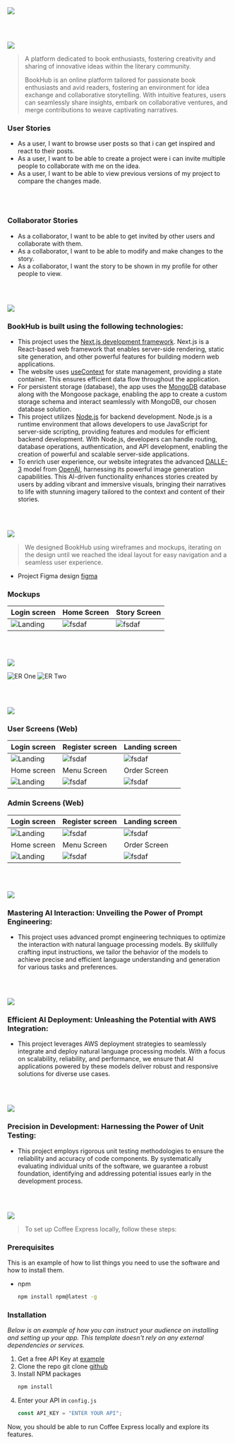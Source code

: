 <img src="./readme/title1.svg"/>

<br><br>

<!-- project philosophy -->
<img src="./readme/title2.svg"/>

> A platform dedicated to book enthusiasts, fostering creativity and sharing of innovative ideas within the literary community.
>
> BookHub is an online platform tailored for passionate book enthusiasts and avid readers, fostering an environment for idea exchange and collaborative storytelling. With intuitive features, users can seamlessly share insights, embark on collaborative ventures, and merge contributions to weave captivating narratives.

### User Stories

- As a user, I want to browse user posts so that i can get inspired and react to their posts.
- As a user, I want to be able to create a project were i can invite multiple people to collaborate with me on the idea.
- As a user, I want to be able to view previous versions of my project to compare the changes made.

<br><br>

### Collaborator Stories

- As a collaborator, I want to be able to get invited by other users and collaborate with them.
- As a collaborator, I want to be able to modify and make changes to the story.
- As a collaborator, I want the story to be shown in my profile for other people to view.

<br><br>

<!-- Tech stack -->
<img src="./readme/title3.svg"/>

### BookHub is built using the following technologies:

- This project uses the [Next.js development framework](https://nextjs.org/docs). Next.js is a React-based web framework that enables server-side rendering, static site generation, and other powerful features for building modern web applications.
- The website uses [useContext](https://vercel.com/guides/react-context-state-management-nextjs) for state management, providing a state container. This ensures efficient data flow throughout the application.
- For persistent storage (database), the app uses the [MongoDB](https://www.mongodb.com/) database along with the Mongoose package, enabling the app to create a custom storage schema and interact seamlessly with MongoDB, our chosen database solution.
- This project utilizes [Node.js](https://nodejs.org/en) for backend development. Node.js is a runtime environment that allows developers to use JavaScript for server-side scripting, providing features and modules for efficient backend development. With Node.js, developers can handle routing, database operations, authentication, and API development, enabling the creation of powerful and scalable server-side applications.
- To enrich user experience, our website integrates the advanced [DALLE-3](https://openai.com/index/dall-e-3/) model from [OpenAI](https://openai.com/), harnessing its powerful image generation capabilities. This AI-driven functionality enhances stories created by users by adding vibrant and immersive visuals, bringing their narratives to life with stunning imagery tailored to the context and content of their stories.

<br><br>

<!-- UI UX -->
<img src="./readme/title4.svg"/>

> We designed BookHub using wireframes and mockups, iterating on the design until we reached the ideal layout for easy navigation and a seamless user experience.

- Project Figma design [figma](https://www.figma.com/design/inyI49RPNgglFLyEqnxoP4/BookHub?node-id=0%3A1&t=eT7vAyPtI8hTCaXL-1)

### Mockups

| Login screen                              | Home Screen                               | Story Screen                           |
| ----------------------------------------- | ----------------------------------------- | -------------------------------------- |
| ![Landing](<./readme/Signin(Mockup).png>) | ![fsdaf](<./readme/HomePage(Mockup).png>) | ![fsdaf](<./readme/Story(Mockup).png>) |

<br><br>

<!-- Database Design -->
<img src="./readme/title5.svg"/>

![ER One](./readme/ERone.png) ![ER Two](./readme/ERtwo.png)

<br><br>

<!-- Implementation -->
<img src="./readme/title6.svg"/>

### User Screens (Web)

| Login screen                              | Register screen                         | Landing screen                          |
| ----------------------------------------- | --------------------------------------- | --------------------------------------- |
| ![Landing](https://placehold.co/900x1600) | ![fsdaf](./readme/SignUp.gif)           | ![fsdaf](https://placehold.co/900x1600) |
| Home screen                               | Menu Screen                             | Order Screen                            |
| ![Landing](https://placehold.co/900x1600) | ![fsdaf](https://placehold.co/900x1600) | ![fsdaf](https://placehold.co/900x1600) |

### Admin Screens (Web)

| Login screen                            | Register screen                       | Landing screen                        |
| --------------------------------------- | ------------------------------------- | ------------------------------------- |
| ![Landing](./readme/demo/1440x1024.png) | ![fsdaf](./readme/demo/1440x1024.png) | ![fsdaf](./readme/demo/1440x1024.png) |
| Home screen                             | Menu Screen                           | Order Screen                          |
| ![Landing](./readme/demo/1440x1024.png) | ![fsdaf](./readme/demo/1440x1024.png) | ![fsdaf](./readme/demo/1440x1024.png) |

<br><br>

<!-- Prompt Engineering -->
<img src="./readme/title7.svg"/>

### Mastering AI Interaction: Unveiling the Power of Prompt Engineering:

- This project uses advanced prompt engineering techniques to optimize the interaction with natural language processing models. By skillfully crafting input instructions, we tailor the behavior of the models to achieve precise and efficient language understanding and generation for various tasks and preferences.

<br><br>

<!-- AWS Deployment -->
<img src="./readme/title8.svg"/>

### Efficient AI Deployment: Unleashing the Potential with AWS Integration:

- This project leverages AWS deployment strategies to seamlessly integrate and deploy natural language processing models. With a focus on scalability, reliability, and performance, we ensure that AI applications powered by these models deliver robust and responsive solutions for diverse use cases.

<br><br>

<!-- Unit Testing -->
<img src="./readme/title9.svg"/>

### Precision in Development: Harnessing the Power of Unit Testing:

- This project employs rigorous unit testing methodologies to ensure the reliability and accuracy of code components. By systematically evaluating individual units of the software, we guarantee a robust foundation, identifying and addressing potential issues early in the development process.

<br><br>

<!-- How to run -->
<img src="./readme/title10.svg"/>

> To set up Coffee Express locally, follow these steps:

### Prerequisites

This is an example of how to list things you need to use the software and how to install them.

- npm
  ```sh
  npm install npm@latest -g
  ```

### Installation

_Below is an example of how you can instruct your audience on installing and setting up your app. This template doesn't rely on any external dependencies or services._

1. Get a free API Key at [example](https://example.com)
2. Clone the repo
   git clone [github](https://github.com/your_username_/Project-Name.git)
3. Install NPM packages
   ```sh
   npm install
   ```
4. Enter your API in `config.js`
   ```js
   const API_KEY = "ENTER YOUR API";
   ```

Now, you should be able to run Coffee Express locally and explore its features.
